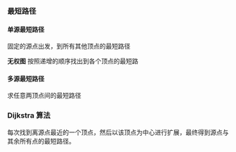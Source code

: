 ### 最短路径

#### 单源最短路径

固定的源点出发，到所有其他顶点的最短路径

**无权图**
按照递增的顺序找出到各个顶点的最短路



#### 多源最短路径

求任意两顶点间的最短路径



### Dijkstra 算法

每次找到离源点最近的一个顶点，然后以该顶点为中心进行扩展，最终得到源点与其余所有点的最短路径。



